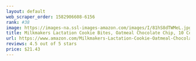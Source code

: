 ```yaml
---
layout: default 
﻿web_scraper_order: 1582906608-6156
rank: #38
image: https://images-na.ssl-images-amazon.com/images/I/81hS8dTWMeL.jpg
title: Milkmakers Lactation Cookie Bites, Oatmeal Chocolate Chip, 10 Count
url: https://www.amazon.com/Milkmakers-Lactation-Cookie-Oatmeal-Chocolate/dp/B0792MKS8F/ref=zg_mw_grocery_38?_encoding=UTF8&psc=1&refRID=60J9MNPBBWB8RKQXQSF9
reviews: 4.5 out of 5 stars
price: $21.43 
---
```

